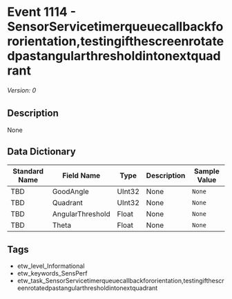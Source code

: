 # Event 1114 - SensorServicetimerqueuecallbackfororientation,testingifthescreenrotatedpastangularthresholdintonextquadrant
###### Version: 0

## Description
None

## Data Dictionary
|Standard Name|Field Name|Type|Description|Sample Value|
|---|---|---|---|---|
|TBD|GoodAngle|UInt32|None|`None`|
|TBD|Quadrant|UInt32|None|`None`|
|TBD|AngularThreshold|Float|None|`None`|
|TBD|Theta|Float|None|`None`|

## Tags
* etw_level_Informational
* etw_keywords_SensPerf
* etw_task_SensorServicetimerqueuecallbackfororientation,testingifthescreenrotatedpastangularthresholdintonextquadrant